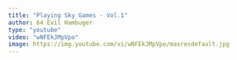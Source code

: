 ```yaml
---
title: "Playing Sky Games - Vol.1"
author: 64 Evil Hambuger
type: "youtube"
video: "wNFEkJMpVpo"
image: https://img.youtube.com/vi/wNFEkJMpVpo/maxresdefault.jpg
---
```

